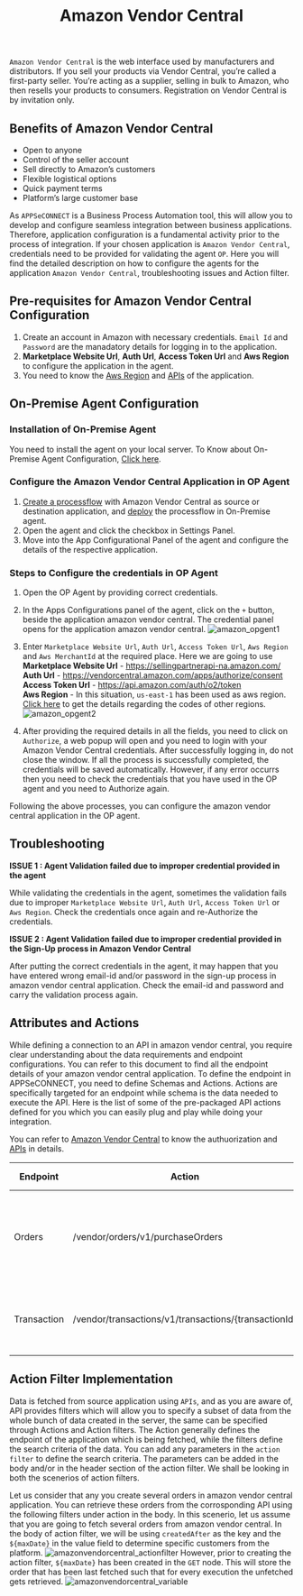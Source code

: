 ﻿---
title: "Amazon Vendor Central"
toc: true
description: "Get to know how you can configure the agent for Amazon Vendor Central"
keywords: "configuration of OP agent, configuring the agent"
tag: developers
category: "Connectors" 
menus: 
    applicationconnector :
        title: "Amazon Vendor Central"
        weight: 27
        icon: fa fa-file-word-o  
        identifier: amazonvendorcentralconnector
---

`Amazon Vendor Central` is the web interface used by manufacturers and distributors. If you sell your products 
via Vendor Central, you’re called a first-party seller. You’re acting as a supplier, selling in bulk to Amazon, 
who then resells your products to consumers. Registration on Vendor Central is by invitation only. 

## Benefits of Amazon Vendor Central

- Open to anyone
- Control of the seller account
- Sell directly to Amazon’s customers
- Flexible logistical options
- Quick payment terms
- Platform’s large customer base

As `APPSeCONNECT` is a Business Process Automation tool, this will allow you to develop and configure seamless integration between business applications. 
Therefore, application configuration is a fundamental activity prior to the process of integration. If your chosen application is 
`Amazon Vendor Central`, credentials need to be provided for validating the agent `OP`. Here you will find the detailed description on 
how to configure the agents for the application `Amazon Vendor Central`, troubleshooting issues and Action filter. 

## Pre-requisites for Amazon Vendor Central Configuration

1) Create an account in Amazon with necessary credentials. `Email Id` and `Password` are the manadatory details for logging in to the application.    
2) **Marketplace Website Url**, **Auth Url**, **Access Token Url** and **Aws Region** to configure the application in the agent.    
3) You need to know the [Aws Region](https://developer-docs.amazon.com/amazon-business/docs/ab-api-endpoints) and [APIs](https://developer-docs.amazon.com/amazon-business/docs/product-search-api-v1-reference) of the application. 

## On-Premise Agent Configuration 

### Installation of On-Premise Agent

You need to install the agent on your local server. To Know about On-Premise Agent Configuration, [Click here](/deployment/Deployment-Configuration/#on-premise-agent-configuration). 

### Configure the Amazon Vendor Central  Application in OP Agent

1) [Create a processflow](/getting%20started/create-your-first-processflow/) with Amazon Vendor Central as source or destination application, and [deploy](/processflow/deploying-and-executing-processflow/) the processflow in On-Premise agent.  
2) Open the agent and click the checkbox in Settings Panel.  
3) Move into the App Configurational Panel of the agent and configure the details of the respective application.  

### Steps to Configure the credentials in OP Agent

1) Open the OP Agent by providing correct credentials.   
2) In the Apps Configurations panel of the agent, click on the `+` button, beside the application amazon vendor central. 
The credential panel opens for the application amazon vendor central. 
![amazon_opgent1](/staticfiles/connectors/media/application-connector/amazon_opgent1.png) 

3) Enter `Marketplace Website Url`, `Auth Url`, `Access Token Url`, `Aws Region` and `Aws MerchantId` at the required place. 
Here we are going to use    
**Marketplace Website Url** - https://sellingpartnerapi-na.amazon.com/   
**Auth Url** - https://vendorcentral.amazon.com/apps/authorize/consent   
**Access Token Url** - https://api.amazon.com/auth/o2/token    
**Aws Region** - In this situation, `us-east-1` has been used as aws region. [Click here](https://docs.aws.amazon.com/AmazonRDS/latest/UserGuide/Concepts.RegionsAndAvailabilityZones.html) to get the details regarding the codes of other regions.   
![amazon_opgent2](/staticfiles/connectors/media/application-connector/amazon_opgent2.png)

4) After providing the required details in all the fields, you need to click on `Authorize`, 
a web popup will open and you need to login with your Amazon Vendor Central credentials. 
After successfully logging in, do not close the window. If all the process is successfully completed, 
the credentials will be saved automatically. However, if any error occurrs then you need to check the credentials 
that you have used in the OP agent and you need to Authorize again. 

Following the above processes, you can configure the amazon vendor central application in the OP agent. 

## Troubleshooting

**ISSUE 1 : Agent Validation failed due to improper credential provided in the agent**

While validating the credentials in the agent, sometimes the validation fails due to improper 
`Marketplace Website Url`, `Auth Url`, `Access Token Url` or `Aws Region`. 
Check the credentials once again and re-Authorize the credentials. 

**ISSUE 2 : Agent Validation failed due to improper credential provided in the Sign-Up process in Amazon Vendor Central**

After putting the correct credentials in the agent, it may happen that you have entered wrong email-id and/or password in the 
sign-up process in amazon vendor central application. Check the email-id and password and carry the validation process again. 

## Attributes and Actions

While defining a connection to an API in amazon vendor central, you require clear understanding about the data requirements and endpoint configurations. 
You can refer to this document to find all the endpoint details of your amazon vendor central application. To define the endpoint in APPSeCONNECT, you need 
to define Schemas and Actions. Actions are specifically targeted for an endpoint while schema is the data needed to execute the API. Here is the 
list of some of the pre-packaged API actions defined for you which you can easily plug and play while doing your integration.

You can refer to [Amazon Vendor Central](https://developer-docs.amazon.com/sp-api/docs/vendor-direct-fulfillment-apis-use-case-guide) to know the authuorization and [APIs](https://developer-docs.amazon.com/sp-api/docs/vendor-direct-fulfillment) in details.  

|Endpoint|Action|Action Type|Schema|UI Help|API Path|
|---|---|---|---|------|-----|
|Orders|/vendor/orders/v1/purchaseOrders|GET|/vendor/orders/v1/purchaseOrders|Returns a list of purchase orders created during the time frame that you specify.|[This will retrieve orders](https://developer-docs.amazon.com/sp-api/docs/vendor-direct-fulfillment-orders-api-v1-reference)|
|Transaction|/vendor/transactions/v1/transactions/{transactionId}|GET|/vendor/transactions/v1/transactions/{transactionId}|Returns the status of the transaction indicated by the specified transactionId.|[Fetching transaction details.](https://developer-docs.amazon.com/sp-api/docs/vendor-direct-fulfillment-transactions-api-v1-reference)|

## Action Filter Implementation 

Data is fetched from source application using `APIs`, and as you are aware of, API provides filters 
which will allow you to specify a subset of data from the whole bunch of data created in the server, 
the same can be specified through Actions and Action filters. The Action generally defines the 
endpoint of the application which is being fetched, while the filters define the search criteria 
of the data. You can add any parameters in the `action filter` to define the search criteria. 
The parameters can be added in the body and/or in the header section of the action filter. We shall be 
looking in both the scenerios of action filters. 

Let us consider that any you create several orders in amazon vendor central application. 
You can retrieve these orders from the corrosponding API using the following filters under action in the body. In this scenerio, let us assume that you are going to fetch several orders from amazon vendor central. In the body of action filter, 
we will be using `createdAfter` as the key and the `${maxDate}` in the value field to determine specific customers from the platform. 
![amazonvendorcentral_actionfilter](/staticfiles/connectors/media/application-connector/amazonvendorcentral_actionfilter.PNG)
However, prior to creating the action filter, `${maxDate}` has been created in the `GET` node. This will store the 
order that has been last fetched such that for every execution the unfetched gets retrieved. 
![amazonvendorcentral_variable](/staticfiles/connectors/media/application-connector/amazonvendorcentral_variable.png)


